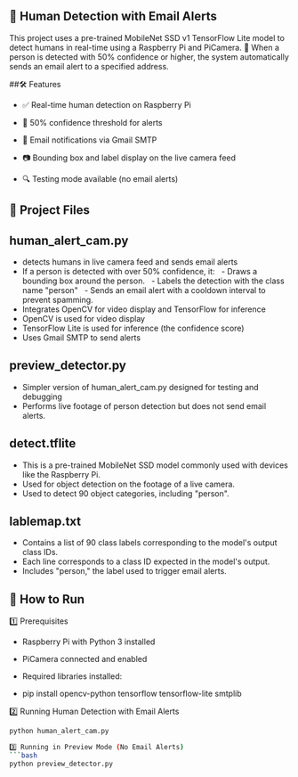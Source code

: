 ## 👀 Human Detection with Email Alerts
This project uses a pre-trained MobileNet SSD v1 TensorFlow Lite model to detect humans in real-time using a Raspberry Pi and PiCamera.
📧 When a person is detected with 50% confidence or higher, the system automatically sends an email alert to a specified address.


 ##🛠 Features
- ✅ Real-time human detection on Raspberry Pi

- 🎯 50% confidence threshold for alerts

- 📧 Email notifications via Gmail SMTP

- 📷 Bounding box and label display on the live camera feed

- 🔍 Testing mode available (no email alerts)




## 📂 Project Files
## human_alert_cam.py
- detects humans in live camera feed and sends email alerts
- If a person is detected with over 50% confidence, it:
  - Draws a bounding box around the person.
  - Labels the detection with the class name "person"
  - Sends an email alert with a cooldown interval to prevent spamming.
- Integrates OpenCV for video display and TensorFlow for inference
- OpenCV is used for video display
- TensorFlow Lite is used for inference (the confidence score)
- Uses Gmail SMTP to send alerts

## preview_detector.py
- Simpler version of human_alert_cam.py designed for testing and debugging
- Performs live footage of person detection but does not send email alerts.

## detect.tflite
- This is a pre-trained MobileNet SSD model commonly used with devices like the Raspberry Pi.
- Used for object detection on the footage of a live camera.
- Used to detect 90 object categories, including "person".

## lablemap.txt
- Contains a list of 90 class labels corresponding to the model's output class IDs.
- Each line corresponds to a class ID expected in the model's output.
- Includes "person," the label used to trigger email alerts.


## 🚀 How to Run
1️⃣ Prerequisites
- Raspberry Pi with Python 3 installed
- PiCamera connected and enabled

- Required libraries installed:
- pip install opencv-python tensorflow tensorflow-lite smtplib

2️⃣ Running Human Detection with Email Alerts
```bash
python human_alert_cam.py

3️⃣ Running in Preview Mode (No Email Alerts)
```bash
python preview_detector.py



